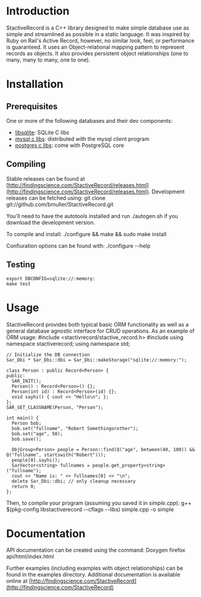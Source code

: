 # Introduction
StactiveRecord is a C++ library designed to make simple database use as simple and streamlined as possible in a static language. It was inspired by Ruby on Rail's Active Record, however, no similar look, feel, or performance is guaranteed. It uses an Object-relational mapping pattern to represent records as objects. It also provides persistent object relationships (one to many, many to many, one to one).

# Installation
## Prerequisites
One or more of the following databases and their dev components:

* [libsqlite](http://www.sqlite.org): SQLite C libs
* [mysql c libs](http://dev.mysql.com/downloads/mysql/): distributed with the mysql client program 
* [postgres c libs](http://www.postgresql.org/download/): come with PostgreSQL core

## Compiling
Stable releases can be found at [http://findingscience.com/StactiveRecord/releases.html](http://findingscience.com/StactiveRecord/releases.html).  Development releases can be fetched using:
    git clone git://github.com/bmuller/StactiveRecord.git

You'll need to have the autotools installed and run ./autogen.sh if you download the development version.

To compile and install:
    ./configure && make && sudo make install

Confiuration options can be found with:
    ./configure --help

## Testing
    export DBCONFIG=sqlite://:memory:
    make test

# Usage
StactiveRecord provides both typical basic ORM functionality as well as a general database agnostic interface for CRUD operations.  As an example of ORM usage:
    #include <stactivrecord/stactive_record.h>
    #include <iostream>
    using namespace stactiverecord;
    using namespace std;

    // Initialize the DB connection
    Sar_Dbi * Sar_Dbi::dbi = Sar_Dbi::makeStorage("sqlite://:memory:");

    class Person : public Record<Person> {
    public:
      SAR_INIT();
      Person() : Record<Person>() {};
      Person(int id) : Record<Person>(id) {};
      void sayhi() { cout << "Hello\n"; };
    };
    SAR_SET_CLASSNAME(Person, "Person");

    int main() {
      Person bob;
      bob.set("fullname", "Robert Somethingorother");
      bob.set("age", 50);
      bob.save();

      ObjGroup<Person> people = Person::find(Q("age", between(40, 100)) && Q("fullname", startswith("Robert")));
      people[0].sayhi();
      SarVector<string> fullnames = people.get_property<string>("fullname");
      cout << "Name is: " << fullnames[0] << "\n";
      delete Sar_Dbi::dbi; // only cleanup necessary
      return 0;
    };

Then, to compile your program (assuming you saved it in *simple.cpp*):
    g++ $(pkg-config libstactiverecord --cflags --libs) simple.cpp -o simple

# Documentation
API documentation can be created using the command:
    Doxygen
    firefox api/html/index.html

Further examples (including examples with object relationships) can be found in the examples directory.  Additional documentation is available online at [http://findingscience.com/StactiveRecord](http://findingscience.com/StactiveRecord)